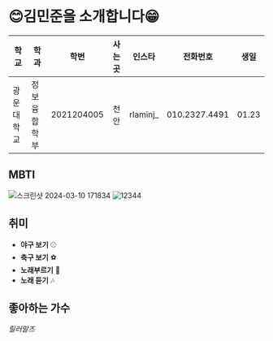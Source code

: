 # 😊김민준을 소개합니다😁
| 학교 | 학과 | 학번 | 사는 곳 | 인스타 | 전화번호| 생일 |
| --- | --- | :---: | :---: | --- | --- | --- |
| 광운대학교 | 정보융합학부 | 2021204005 | 천안 | rlaminj_ | 010.2327.4491 | 01.23 |
## MBTI
<!-- Image -->
![스크린샷 2024-03-10 171834](https://github.com/seongyun4359/Front-end_Study/assets/162248986/d3d30743-a2b3-4edb-a418-2e2dd24257af)
![12344](https://github.com/seongyun4359/Front-end_Study/assets/162248986/e2d52b9a-b280-4f20-9f62-a163a400ff90)
## 취미
- **야구 보기** ⚾
- **축구 보기** ⚽
- **노래부르기** 🎤
- **노래 듣기** 🎶
## 좋아하는 가수
 *릴러말즈* 
